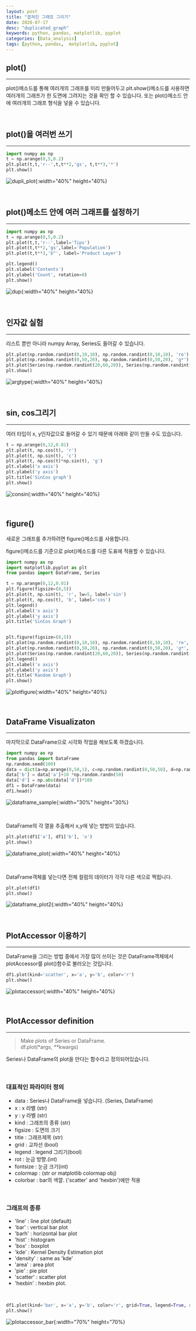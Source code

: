 ```yaml
---
layout: post
title: "겹쳐진 그래프 그리기"
date: 2020-07-17
desc: "duplicated_graph"
keywords: python, pandas, matplotlib, pyplot
categories: [Data_analysis]
tags: [python, pandas,  matplotlib, pyplot]
---
```


## plot()

___

plot()메소드를 통해 여러개의 그래프를 미리 만들어두고 plt.show()메소드를 사용하면 여러개의 그래프가 한 도면에 그려지는 것을 확인 할 수 있습니다. 또는 plot()메소드 안에 여러개의 그래프 형식을 넣을 수 있습니다. 

<br>

## plot()을 여러번 쓰기

___

~~~python
import numpy as np
t = np.arange(0,5,0.2)
plt.plot(t,t,'r--',t,t**2,'gs', t,t**3,'*')
plt.show()
~~~

![dupli_plot](/static/assets/img/blog/data_analysis/03Matplotlib/dupli_plot.png){:width="40%" height="40%}

<br>

## plot()메소드 안에 여러 그래프를 설정하기

___

~~~python
import numpy as np
t = np.arange(0,5,0.2)
plt.plot(t,t,'r--',label='Tips')
plt.plot(t,t**2,'gs',label='Population')
plt.plot(t,t**3,'b^', label='Product Layer')

plt.legend()
plt.xlabel('Contents')
plt.ylabel('Count', rotation=0)
plt.show()
~~~

![dup](/static/assets/img/blog/data_analysis/03Matplotlib/dup.png){:width="40%" height="40%}

<br>

## 인자값 실험

___

리스트 뿐만 아니라 numpy Array, Series도 들어갈 수 있습니다. 

~~~python
plt.plot(np.random.randint(0,10,10), np.random.randint(0,10,10), 'ro')
plt.plot(np.random.randint(0,50,20), np.random.randint(0,50,20), 'g*')
plt.plot(Series(np.random.randint(20,60,20)), Series(np.random.randint(20,60,20)), 'm^')
plt.show()
~~~

![argtype](/static/assets/img/blog/data_analysis/03Matplotlib/argtype.png){:width="40%" height="40%}

<br>

## sin, cos그리기

___

여러 타입이 x, y인자값으로 들어갈 수 있기 때문에 아래와 같이 만들 수도 있습니다. 

~~~python
t = np.arange(0,12,0.01)
plt.plot(t, np.cos(t), 'r')
plt.plot(t, np.sin(t), 'c')
plt.plot(t, np.cos(t)*np.sin(t), 'g')
plt.xlabel('x axis')
plt.ylabel('y axis')
plt.title('SinCos graph')
plt.show()
~~~

![consin](/static/assets/img/blog/data_analysis/03Matplotlib/consin.png){:width="40%" height="40%}

<br>

## figure()

새로운 그래프를 추가하려면 figure()메소드를 사용합니다. 

figure()메소드를 기준으로 plot()메소드를 다른 도표에 적용할 수 있습니다. 

~~~python
import numpy as np
import matplotlib.pyplot as plt
from pandas import DataFrame, Series

t = np.arange(0,12,0.01)
plt.figure(figsize=(8,5))
plt.plot(t, np.sin(t), 'r', lw=5, label='sin')
plt.plot(t, np.cos(t), 'b', label='cos')
plt.legend()
plt.xlabel('x axis')
plt.ylabel('y axis')
plt.title('SinCos Graph')


plt.figure(figsize=(8,5))
plt.plot(np.random.randint(0,10,10), np.random.randint(0,10,10), 'ro', label='red')
plt.plot(np.random.randint(0,50,20), np.random.randint(0,50,20), 'g*', label='green')
plt.plot(Series(np.random.randint(20,60,20)), Series(np.random.randint(20,60,20)), 'm^', label='magenta')
plt.legend()
plt.xlabel('x axis')
plt.ylabel('y axis')
plt.title('Random Graph')
plt.show()
~~~

![plotfigure](/static/assets/img/blog/data_analysis/03Matplotlib/plotfigure.png){:width="40%" height="40%}

<br>

## DataFrame Visualizaton

___

마지막으로 DataFrame으로 시각화 작업을 해보도록 하겠습니다. 

~~~python
import numpy as np
from pandas import DataFrame
np.random.seed(100)
data = dict(a=np.arange(0,50,1), c=np.random.randint(0,50,50), d=np.random.randn(50))
data['b'] = data['a']+10 *np.random.randn(50)
data['d'] = np.abs(data['d'])*100
df1 = DataFrame(data)
df1.head()
~~~

![dataframe_sample](/static/assets/img/blog/data_analysis/03Matplotlib/dataframe_sample.png){:width="30%" height="30%}

<br>

DataFrame의 각 열을 추출해서 x,y에 넣는 방법이 있습니다. 

~~~python
plt.plot(df1['a'], df1['b'], 'o')
plt.show()
~~~

![dataframe_plot](/static/assets/img/blog/data_analysis/03Matplotlib/dataframe_plot.png){:width="40%" height="40%}

<br>

DataFrame객체를 넣는다면 전체 컬럼의 데이터가 각각 다른 색으로 찍힙니다. 

~~~python
plt.plot(df1)
plt.show()
~~~

![dataframe_plot2](/static/assets/img/blog/data_analysis/03Matplotlib/dataframe_plot2.png){:width="40%" height="40%}

<br>

## PlotAccessor 이용하기 

___

DataFrame을 그리는 방법 중에서 가장 많이 쓰이는 것은 DataFrame객체에서 plotAccessor를 plot()함수로 불러오는 것입니다. 

~~~python
df1.plot(kind='scatter', x='a', y='b', color='r')
plt.show()
~~~
![plotaccessor](/static/assets/img/blog/data_analysis/03Matplotlib/plotaccessor.png){:width="40%" height="40%}

<br>

## PlotAccessor definition

___

> Make plots of Series or DataFrame.<br>
> df.plot(*args, **kwargs)

Series나 DataFrame의 plot을 만다는 함수라고 정의되어있습니다. 

<br>

### 대표적인 파라미터 정의

* data : Series나 DataFrame을 넣습니다. (Series, DataFrame)  
* x : x 라벨 (str)
* y : y 라벨 (str)
* kind : 그래프의 종류 (str)
* figsize : 도면의 크기
* title : 그래프제목 (str)
* grid : 교차선 (bool)
* legend : legend 그리기(bool)
* rot : 눈금 방향.(int)
* fontsize : 눈금 크기(int)
* colormap : (str or matplotlib colormap obj)
* colorbar : bar의 색깔. ('scatter' and 'hexbin')에만 적용

<br>

### 그래프의 종류
- 'line' : line plot (default)
- 'bar' : vertical bar plot
- 'barh' : horizontal bar plot
- 'hist' : histogram
- 'box' : boxplot
- 'kde' : Kernel Density Estimation plot
- 'density' : same as 'kde'
- 'area' : area plot
- 'pie' : pie plot
- 'scatter' : scatter plot
 - 'hexbin' : hexbin plot.

<br>

~~~python
df1.plot(kind='bar', x='a', y='b', color='r', grid=True, legend=True, rot = 0, figsize=(12,4))
plt.show()
~~~

![plotaccessor_bar](/static/assets/img/blog/data_analysis/03Matplotlib/plotaccessor_bar.png){:width="70%" height="70%}